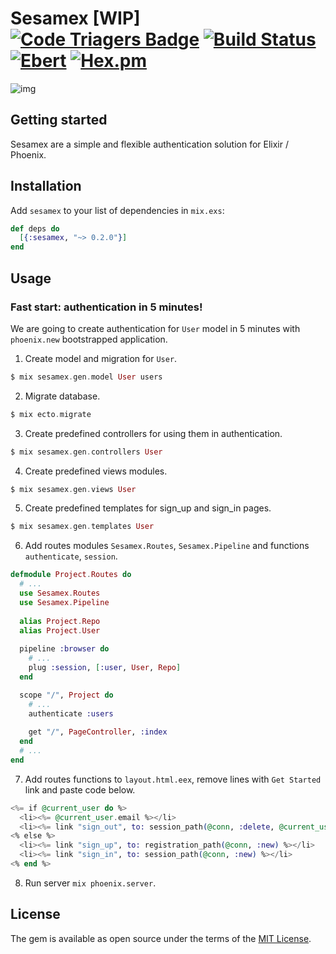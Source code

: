 # Sesamex [WIP] [![Code Triagers Badge](https://www.codetriage.com/khusnetdinov/sesamex/badges/users.svg)](https://www.codetriage.com/khusnetdinov/sesamex) [![Build Status](https://travis-ci.org/khusnetdinov/sesamex.svg?branch=master)](https://travis-ci.org/khusnetdinov/sesamex) [![Ebert](https://ebertapp.io/github/khusnetdinov/sesamex.svg)](https://ebertapp.io/github/khusnetdinov/sesamex) [![Hex.pm](https://img.shields.io/hexpm/v/plug.svg)](https://hex.pm/packages/sesamex)
![img](http://res.cloudinary.com/dtoqqxqjv/image/upload/v1477049798/147705061811651_leoa8a.jpg)


## Getting started

Sesamex are a simple and flexible authentication solution for Elixir / Phoenix.

## Installation

Add `sesamex` to your list of dependencies in `mix.exs`:

```elixir
def deps do
  [{:sesamex, "~> 0.2.0"}]
end
```

## Usage

### Fast start: authentication in 5 minutes!

We are going to create authentication for `User` model in 5 minutes with `phoenix.new` bootstrapped application. 

1) Create model and migration for `User`.

```elixir
$ mix sesamex.gen.model User users
```

2) Migrate database.

```elixir
$ mix ecto.migrate
```

3) Create predefined controllers for using them in authentication.

```elixir
$ mix sesamex.gen.controllers User
```

4) Create predefined views modules.

```elixir
$ mix sesamex.gen.views User
```

5) Create predefined templates for sign_up and sign_in pages.
 
```elixir
$ mix sesamex.gen.templates User
```

6) Add routes modules `Sesamex.Routes`, `Sesamex.Pipeline` and functions `authenticate`, `session`.

```elixir
defmodule Project.Routes do
  # ...
  use Sesamex.Routes
  use Sesamex.Pipeline
  
  alias Project.Repo
  alias Project.User
  
  pipeline :browser do
    # ...
    plug :session, [:user, User, Repo]
  end

  scope "/", Project do
    # ...
    authenticate :users
    
    get "/", PageController, :index
  end
  # ...
end
```

7) Add routes functions to `layout.html.eex`, remove lines with `Get Started` link and paste code below.

```elixir
<%=​ ​if​ @current_user ​do​ ​%>​
  <li>​<%=​ @current_user.email ​%>​</li>
​  <li><%=​ link ​"​​sign_out"​, ​to:​ session_path(@conn, ​:delete​, @current_user), ​​method:​ ​"​​delete"​ ​%>​
​​<%​ ​else​ ​%>​
​  <li>​<%=​ link ​"​​sign_up"​, ​to:​ registration_path(@conn, ​:new​) ​%>​</li>
​  <li>​<%=​ link ​"​​sign_in"​, ​to:​ session_path(@conn, ​:new​) ​%>​</li>
​​<%​ ​end​ ​%>​
```

8) Run server `mix phoenix.server`.

## License

The gem is available as open source under the terms of the [MIT
License](http://opensource.org/licenses/MIT).
